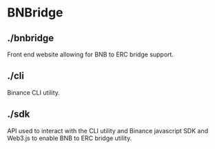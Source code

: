# BNBridge

## ./bnbridge
  Front end website allowing for BNB to ERC bridge support.

## ./cli
  Binance CLI utility.

## ./sdk
  API used to interact with the CLI utility and Binance javascript SDK and Web3.js to enable BNB to ERC bridge utility.
